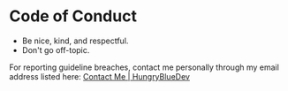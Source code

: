 # Code of Conduct

- Be nice, kind, and respectful.
- Don't go off-topic.

For reporting guideline breaches, contact me personally through my
email address listed here:
[Contact Me | HungryBlueDev](https://hungrybluedev.in/contact/)
